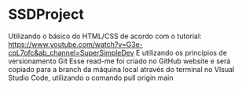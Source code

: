 # SSDProject
Utilizando o básico do HTML/CSS de acordo com o tutorial:
https://www.youtube.com/watch?v=G3e-cpL7ofc&ab_channel=SuperSimpleDev
E utilizando os princípios de versionamento Git
Esse read-me foi criado no GitHub website e será copiado para a branch
da máquina local através do terminal no VIsual Studio Code,
utilizando o comando pull origin main
